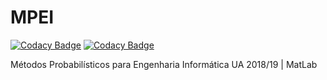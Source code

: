 # MPEI

[![Codacy Badge](https://api.codacy.com/project/badge/Grade/fe1fa61045b54d769cdb0e2c7fb4d118)](https://app.codacy.com/app/tomas99batista/MPEI?utm_source=github.com&utm_medium=referral&utm_content=tomas99batista/MPEI&utm_campaign=Badge_Grade_Settings)
[![Codacy Badge](https://api.codacy.com/project/badge/Grade/fe1fa61045b54d769cdb0e2c7fb4d118)](https://app.codacy.com/app/tomas99batista/MPEI?utm_source=github.com&utm_medium=referral&utm_content=tomas99batista/MPEI&utm_campaign=Badge_Grade_Settings)

Métodos Probabilísticos para Engenharia Informática UA 2018/19 | MatLab

